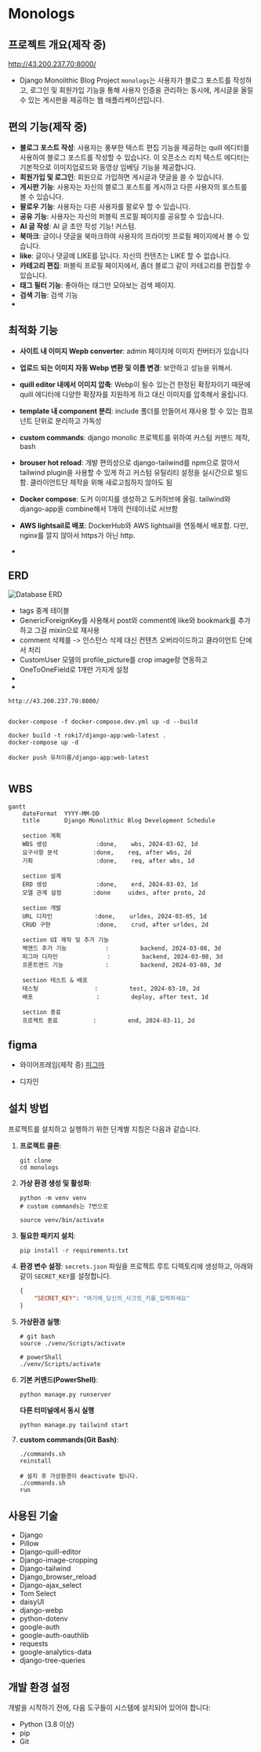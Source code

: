 
# Monologs

## 프로젝트 개요(제작 중)

http://43.200.237.70:8000/

- Django Monolithic Blog Project
`monologs`는 사용자가 블로그 포스트를 작성하고, 로그인 및 회원가입 기능을 통해 사용자 인증을 관리하는 동시에, 게시글을 올릴 수 있는 게시판을 제공하는 웹 애플리케이션입니다.

## 편의 기능(제작 중)
- **블로그 포스트 작성**: 사용자는 풍부한 텍스트 편집 기능을 제공하는 quill 에디터를 사용하여 블로그 포스트를 작성할 수 있습니다. 이 오픈소스 리치 텍스트 에디터는 기본적으로 이미지업로드와 동영상 임베딩 기능을 제공합니다.
- **회원가입 및 로그인**: 회원으로 가입하면 게시글과 댓글을 쓸 수 있습니다.
- **게시판 기능**: 사용자는 자신의 블로그 포스트를 게시하고 다른 사용자의 포스트를 볼 수 있습니다.
- **팔로우 기능**: 사용자는 다른 사용자를 팔로우 할 수 있습니다.
- **공유 기능**: 사용자는 자신의 퍼블릭 프로필 페이지를 공유할 수 있습니다. 
- **AI 글 작성**: AI 글 초안 작성 기능! 커스텀.
- **북마크**: 글이나 댓글을 북마크하여 사용자의 프라이빗 프로필 페이지에서 볼 수 있습니다.
- **like**: 글이나 댓글에 LIKE를 답니다. 자신의 컨텐츠는 LIKE 할 수 없습니다.
- **카테고리 편집**: 퍼블릭 프로필 페이지에서, 좀더 블로그 같이 카테고리를 편집할 수 있습니다.
- **태그 필터 기능**: 좋아하는 태그만 모아보는 검색 페이지.
- **검색 기능**: 검색 기능
- 

## 최적화 기능
- **사이트 내 이미지 Wepb converter**: admin 페이지에 이미지 컨버터가 있습니다
- **업로드 되는 이미지 자동 Webp 변환 및 이름 변경**: 보안하고 성능을 위해서.
- **quill editor 내에서 이미지 압축**: Webp이 될수 있는건 한정된 확장자이기 때문에 quill 에디터에 다양한 확장자를 지원하게 하고 대신 이미지를 압축해서 올립니다.
- **template 내 component 분리**: include 폴더를 만들어서 재사용 할 수 있는 컴포넌트 단위로 분리하고 가독성
- **custom commands**: django monolic 프로젝트를 위하여 커스텀 커맨드 제작, bash
- **brouser hot reload**: 개발 편의성으로 django-tailwind를 npm으로 깔아서 tailwind plugin을 사용할 수 있게 하고 커스텀 유틸리티 설정을 실시간으로 빌드함. 클라이언트단 제작을 위해 새로고침하지 않아도 됨
- **Docker compose**: 도커 이미지를 생성하고 도커허브에 올림. tailwind와 django-app을 combine해서 1개의 컨테이너로 서브함
- **AWS lightsail로 배포**: DockerHub와 AWS lightsail을 연동해서 배포함. 다만, nginx를 깔지 않아서 https가 아닌 http. 

- 

## ERD
![Database ERD](./static/images/banners/erd-final.webp)

- tags 중계 테이블
- GenericForeignKey를 사용해서 post와 comment에 like와 bookmark를 추가하고 그걸 mixin으로 재사용
- comment 삭제를 -> 인스턴스 삭제 대신 컨텐츠 오버라이드하고 클라이언트 단에서 처리
- CustomUser 모델의 profile_picture를 crop image랑 연동하고 OneToOneField로 1개만 가지게 설정
- 
- 

```
http://43.200.237.70:8000/


docker-compose -f docker-compose.dev.yml up -d --build 

docker build -t roki7/django-app:web-latest .
docker-compose up -d

docker push 유저이름/django-app:web-latest


```
## WBS

```mermaid
gantt
    dateFormat  YYYY-MM-DD
    title       Django Monolithic Blog Development Schedule

    section 계획
    WBS 생성              :done,    wbs, 2024-03-02, 1d
    요구사항 분석          :done,    req, after wbs, 2d
    기획                  :done,    req, after wbs, 1d
    
    section 설계
    ERD 생성              :done,    erd, 2024-03-03, 1d
    모델 관계 설정         :done     uides, after proto, 2d

    section 개발
    URL 디자인            :done,    urldes, 2024-03-05, 1d
    CRUD 구현             :done,    crud, after urldes, 2d

    section UI 제작 및 추가 기능 
    백엔드 추가 기능           :         backend, 2024-03-08, 3d
    피그마 디자인              :         backend, 2024-03-08, 3d
    프론트엔드 기능            :         backend, 2024-03-08, 3d

    section 테스트 & 배포
    테스팅                :         test, 2024-03-10, 2d
    배포                  :         deploy, after test, 1d
    
    section 종료
    프로젝트 종료          :         end, 2024-03-11, 2d
```

## figma

- 와이어프레임(제작 중)
[피그마](https://www.figma.com/files/project/212207199/monologs?fuid=1012359410667987596)

- 디자인

## 설치 방법
프로젝트를 설치하고 실행하기 위한 단계별 지침은 다음과 같습니다.

1. **프로젝트 클론**:
    ```
    git clone
    cd monologs
    ```

2. **가상 환경 생성 및 활성화**:
    ```
    python -m venv venv
    # custom commands는 7번으로

    source venv/bin/activate

    ```

3. **필요한 패키지 설치**:
    ```
    pip install -r requirements.txt
    ```

4. **환경 변수 설정**:
    `secrets.json` 파일을 프로젝트 루트 디렉토리에 생성하고, 아래와 같이 `SECRET_KEY`를 설정합니다.
    ```json
    {
        "SECRET_KEY": "여기에_당신의_시크릿_키를_입력하세요"
    }
    ```

5. **가상환경 실행**:
    ```
    # git bash
    source ./venv/Scripts/activate
    ```

    ```
    # powerShall
    ./venv/Scripts/activate
    ```

6. **기본 커맨드(PowerShell)**:
    ```
   python manage.py runserver
    ```
    **다른 터미널에서 동시 실행**
    ```
    python manage.py tailwind start
    ```


7. **custom commands(Git Bash)**:
    ```
    ./commands.sh
    reinstall

    # 설치 후 가상환경이 deactivate 됩니다.
    ./commands.sh
    run
    ```

## 사용된 기술
- Django 
- Pillow
- Django-quill-editor
- Django-image-cropping
- Django-tailwind
- Django_browser_reload
- Django-ajax_select
- Tom Select
- daisyUI
- django-webp
- python-dotenv
- google-auth 
- google-auth-oauthlib 
- requests 
- google-analytics-data
- django-tree-queries



## 개발 환경 설정
개발을 시작하기 전에, 다음 도구들이 시스템에 설치되어 있어야 합니다:
- Python (3.8 이상)
- pip
- Git

